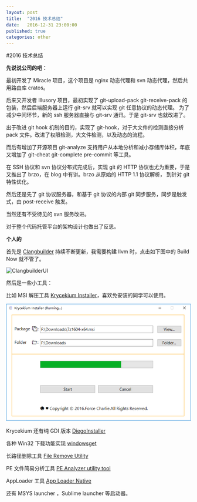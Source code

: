 ```yaml
---
layout: post
title:  "2016 技术总结"
date:   2016-12-31 23:00:00
published: true
categories: other
---
```


#2016 技术总结

**先说说公司的吧：**

最初开发了 Miracle 项目，这个项目是 nginx 动态代理和 svn 动态代理，然后共用路由库 cratos。

后来又开发者 Illusory 项目，最初实现了 git-upload-pack git-receive-pack 的包装，然后后端服务器上运行 git-srv 就可以实现 git 任意协议的动态代理。
为了减少中间环节，新的 ssh 服务器直接与 git-srv 通讯。于是 git-srv 也就改进了。

出于改进 git hook 机制的目的，实现了 git-hook，对于大文件的检测直接分析 pack 文件。改进了权限检测，大文件检测，以及动态的流程。

而后有增加了开源项目 git-analyze 支持用户从本地分析和减小存储库体积，年底又增加了 git-cheat git-complete pre-commit 等工具。

在 SSH 协议和 svn 协议分布式完成后，实现 git 的 HTTP 协议也尤为重要，于是又推出了 brzo，在 blog 中有讲。brzo 从原始的 HTTP 1.1 协议解析，
到针对 git 特性优化。

然后还是先了 git 协议服务器，和基于 git 协议的内部 git 同步服务，同步是触发式，由 post-receive 触发。

当然还有不受待见的 svn 服务改进。

对于整个代码托管平台的架构设计也做出了反思。

**个人的**

首先是 [Clangbuilder](https://github.com/fstudio/clangbuilder) 持续不断更新，我需要构建 llvm 时，点击如下图中的 Build Now 就不管了。

![ClangbuilderUI](https://github.com/fstudio/clangbuilder/raw/master/doc/images/ClangbuilderUI.png)

然后是一些小工具：

比如 MSI 解压工具 [Krycekium Installer](https://github.com/fcharlie/Krycekium)，喜欢免安装的同学可以使用。

![running](https://github.com/fcharlie/Krycekium/raw/master/doc/images/running.png)

Krycekium 还有纯 GDI 版本 [DiegoInstaller](https://github.com/fcharlie/DiegoInstaller)

各种 Win32 下载功能实现 [windowsget](https://github.com/fcharlie/wget)

长路径删除工具 [File Remove Utility](https://github.com/fcharlie/remove-utility)

PE 文件简易分析工具 [PE Analyzer utility tool](https://github.com/fcharlie/PEAnalyzer)

AppLoader 工具 [App Loader Native](https://github.com/fcharlie/AppLoader)

还有 MSYS launcher ，Sublime launcher 等启动器。